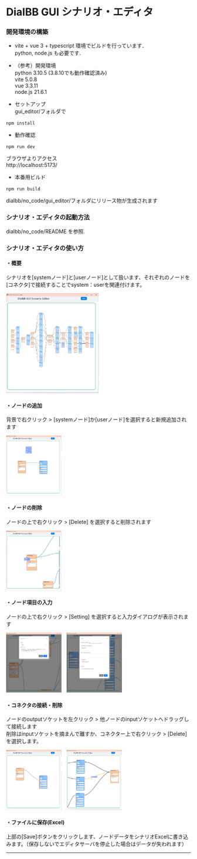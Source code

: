 # DialBB GUI シナリオ・エディタ

### 開発環境の構築
* vite + vue 3 + typescript 環境でビルドを行っています．  
  python, node.js も必要です.  

* （参考）開発環境  
  python 3.10.5  (3.8.10でも動作確認済み)  
  vite 5.0.8  
  vue 3.3.11  
  node.js 21.6.1  

* セットアップ  
  gui_editor/フォルダで
```
npm install
```

* 動作確認  
```
npm run dev
```

  ブラウザよりアクセス  
  http://localhost:5173/ 

* 本番用ビルド  
```
npm run build
```
  dialbb/no_code/gui_editor/フォルダにリリース物が生成されます  
  

### シナリオ・エディタの起動方法  
dialbb/no_code/README を参照.  


### シナリオ・エディタの使い方  

#### ・概要

シナリオを[systemノード]と[userノード]として扱います、それぞれのノードを[コネクタ]で接続することでsystem：userを関連付けます。

<img src="images/editor-main.jpg" width="50%">

#### ・ノードの追加
背景で右クリック > [systemノード]か[userノード]を選択すると新規追加されます 

<img src="images/add-node.jpg" width="30%">


#### ・ノードの削除
ノードの上で右クリック > [Delete] を選択すると削除されます  

<img src="images/del-set.jpg" width="30%">

#### ・ノード項目の入力
ノードの上で右クリック > [Setting] を選択すると入力ダイアログが表示されます  

<img src="images/sys-setting.jpg" width="30%">　<img src="images/user-setting.jpg" width="30%">

#### ・コネクタの接続・削除
ノードのoutputソケットを左クリック > 他ノードのinputソケットへドラッグして接続します  
削除はinputソケットを摘まんで離すか、コネクター上で右クリック > [Delete] を選択します。

<img src="images/editor-connection.jpg" width="30%">　<img src="images/editor-conn-del.jpg" width="30%">


#### ・ファイルに保存(Excel)
上部の[Save]ボタンをクリックします、ノードデータをシナリオExcelに書き込みます。（保存しないでエディタサーバを停止した場合はデータが失われます）

-------  

